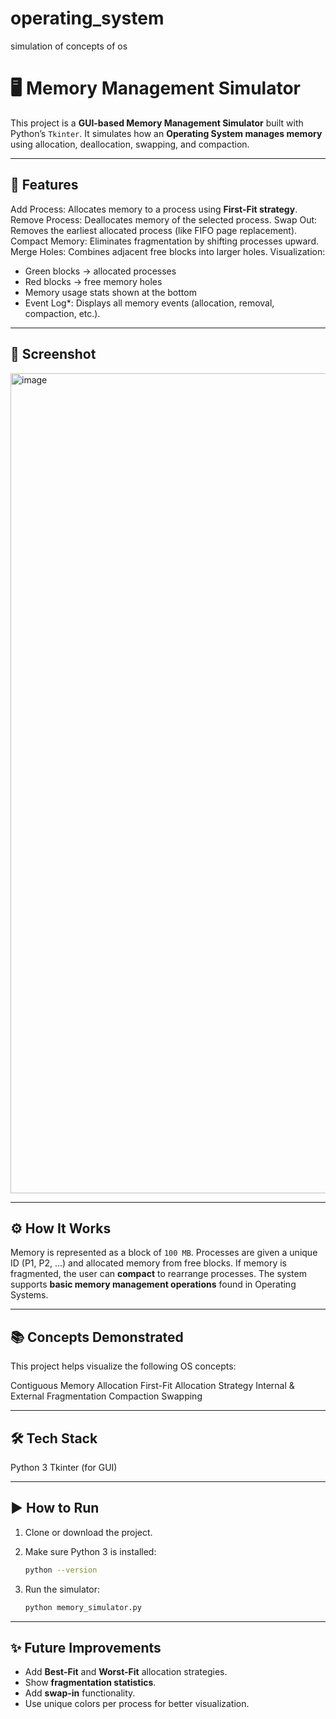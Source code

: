 # operating_system
simulation of concepts of os

# 🖥️ Memory Management Simulator

This project is a **GUI-based Memory Management Simulator** built with Python’s `Tkinter`.
It simulates how an **Operating System manages memory** using allocation, deallocation, swapping, and compaction.

---

## 🚀 Features

Add Process: Allocates memory to a process using **First-Fit strategy**.
Remove Process: Deallocates memory of the selected process.
Swap Out: Removes the earliest allocated process (like FIFO page replacement).
Compact Memory: Eliminates fragmentation by shifting processes upward.
Merge Holes: Combines adjacent free blocks into larger holes.
Visualization:

  * Green blocks → allocated processes
  * Red blocks → free memory holes
  * Memory usage stats shown at the bottom
* Event Log*: Displays all memory events (allocation, removal, compaction, etc.).

---

## 📸 Screenshot 
<img width="2866" height="1312" alt="image" src="https://github.com/user-attachments/assets/57fa9e69-5b27-4207-807a-f39da05c32dc" />




---

## ⚙️ How It Works

Memory is represented as a block of `100 MB`.
Processes are given a unique ID (P1, P2, …) and allocated memory from free blocks.
If memory is fragmented, the user can **compact** to rearrange processes.
The system supports **basic memory management operations** found in Operating Systems.

---

## 📚 Concepts Demonstrated

This project helps visualize the following OS concepts:

Contiguous Memory Allocation
First-Fit Allocation Strategy
Internal & External Fragmentation
Compaction
Swapping

---

## 🛠️ Tech Stack

Python 3
Tkinter (for GUI)

---

## ▶️ How to Run

1. Clone or download the project.
2. Make sure Python 3 is installed:

   ```bash
   python --version
   ```
3. Run the simulator:

   ```bash
   python memory_simulator.py
   ```

---

## ✨ Future Improvements

* Add **Best-Fit** and **Worst-Fit** allocation strategies.
* Show **fragmentation statistics**.
* Add **swap-in** functionality.
* Use unique colors per process for better visualization.


